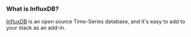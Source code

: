 


### What is InfluxDB?
[InfluxDB](https://influxdata.com/) is an open source Time-Series database, and it's easy to add to your stack as an add-in.

